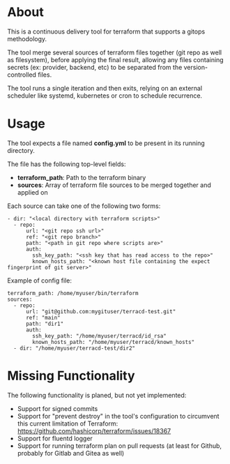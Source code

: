 # About

This is a continuous delivery tool for terraform that supports a gitops methodology.

The tool merge several sources of terraform files together (git repo as well as filesystem), before applying the final result, allowing any files containing secrets (ex: provider, backend, etc) to be separated from the version-controlled files.

The tool runs a single iteration and then exits, relying on an external scheduler like systemd, kubernetes or cron to schedule recurrence.

# Usage

The tool expects a file named **config.yml** to be present in its running directory.

The file has the following top-level fields:
- **terraform_path**: Path to the terraform binary
- **sources**: Array of terraform file sources to be merged together and applied on

Each source can take one of the following two forms:
```
- dir: "<local directory with terraform scripts>"
  - repo:
      url: "<git repo ssh url>"
      ref: "<git repo branch>"
      path: "<path in git repo where scripts are>"
      auth:
        ssh_key_path: "<ssh key that has read access to the repo>"
        known_hosts_path: "<known host file containing the expect fingerprint of git server>"
```

Example of config file:

```
terraform_path: /home/myuser/bin/terraform
sources:
  - repo:
      url: "git@github.com:mygituser/terracd-test.git"
      ref: "main"
      path: "dir1"
      auth:
        ssh_key_path: "/home/myuser/terracd/id_rsa"
        known_hosts_path: "/home/myuser/terracd/known_hosts"
  - dir: "/home/myuser/terracd-test/dir2"
```

# Missing Functionality

The following functionality is planed, but not yet implemented:
- Support for signed commits
- Support for "prevent destroy" in the tool's configuration to circumvent this current limitation of Terraform: https://github.com/hashicorp/terraform/issues/18367
- Support for fluentd logger
- Support for running terraform plan on pull requests (at least for Github, probably for Gitlab and Gitea as well)